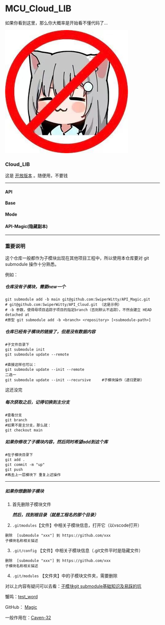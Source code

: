 # MCU_Cloud_LIB

如果你看到这里，那么你大概率是开始看不懂代码了...

![image-20220705092503090](https://raw.githubusercontent.com/SwiperWitty/img/main/img/image-20220705092503090.png)

### Cloud_LIB

这是 [开放版本](https://github.com/SwiperWitty/API_Cloud) 。随便用，不要钱

_____

#### API

#### Base

#### Mode

#### API-Magic(隐藏副本)

____



### 重要说明

这个仓库一般都作为子模块出现在其他项目工程中，所以使用本仓库要对 git submodule 操作十分熟悉。

例如：

##### 仓库没有子模块，需要new一个

~~~
git submodule add -b main git@github.com:SwiperWitty/API_Magic.git	
# git@github.com:SwiperWitty/API_Cloud.git （这是示例）
# -b 参数，使得母项目追踪子项目的指定branch（否则默认不追踪），不然会建立 HEAD detached at
#原型 git submodule add -b <branch> <repository> [<submodule-path>]
~~~

##### 仓库已经有子模块的链接了，但是没有数据内容

~~~
#子文件目录下
git submodule init
git submodule update --remote

#直接这样也可以：
git submodule update --init --remote
二选一
git submodule update --init --recursive		#子模块操作（递归更新）
~~~

这还没完

##### 每次获取之后，记得切换到主分支

~~~
#查看分支
git branch
#如果不是主分支，那么就：
git checkout main
~~~

##### 如果你修改了子模块内容，然后同时希望add到这个库

~~~
#在子模块目录下 
git add .
git commit -m "up"
git push
#再去上一层模块下 重复上述操作
~~~

____

##### 如果你想删除子模块

1. 首先删除子模块文件

   ***然后，找到根目录（就是工程名的那个目录）***

2.  `.gitmodules`【文件】中相关子模块信息，打开它（以vscode打开）

~~~
删除	[submodule "xxx"] 到 https://github.com/xxx
子模块名称相关描述
~~~

3. `.git/config` 【文件】中相关子模块信息（.git文件平时是隐藏文件）

~~~
删除	[submodule "xxx"] 到 https://github.com/xxx
子模块名称相关描述
~~~

4. `.git/modules` 【文件夹】中的子模块文件夹，需要删除

对以上内容有疑问可以去看：[子模块git submodule基础知识及易踩的坑](https://blog.csdn.net/CcA_Lin/article/details/106684710?spm=1001.2101.3001.6661.1&utm_medium=distribute.pc_relevant_t0.none-task-blog-2~default~CTRLIST~default-1-106684710-blog-89702932.pc_relevant_aa&depth_1-utm_source=distribute.pc_relevant_t0.none-task-blog-2~default~CTRLIST~default-1-106684710-blog-89702932.pc_relevant_aa&utm_relevant_index=1) 



蟹鸣：[test_word ](https://github.com/SwiperWitty/test_word) 

GitHub： [Magic](https://github.com/SwiperWitty/API_Magic) 

一般作用在：[Caven-32](https://github.com/SwiperWitty/Core-Caven32)

